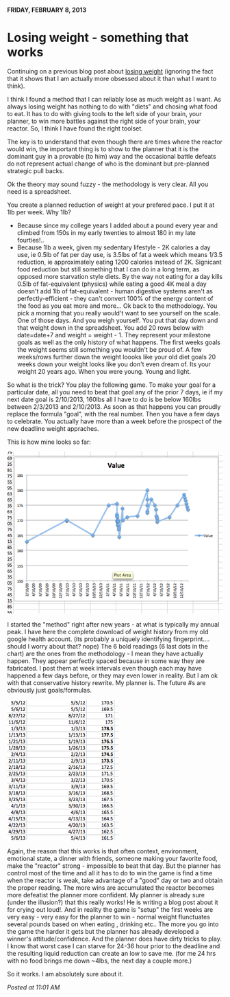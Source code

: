 **FRIDAY, FEBRUARY 8, 2013**

Losing weight - something that works 
=================

Continuing on a previous blog post about [losing weight](../01/losing-weight.md) (ignoring the fact that it shows that I am actually more obsessed about it than what I want to think).

I think I found a method that I can reliably lose as much weight as I want.
As always losing weight has nothing to do with "diets" and chosing what food to eat.
It has to do with giving tools to the left side of your brain, your planner, to win more battles
against the right side of your brain, your reactor. So, I think I have found the right toolset.

The key is to understand that even though there are times where the reactor would win,
the important thing is to show to the planner that it is the dominant guy in a provable (to him) way and the occasional battle defeats  do not represent actual change of who is the dominant but pre-planned strategic pull backs.

Ok the theory may sound fuzzy - the methodology is very clear.
All you need is a spreadsheet.

You create a planned reduction of weight at your prefered pace. I put it at 1lb per week. Why 1lb?
- Because since my college years I added about a pound every year and climbed from 150s in my early twenties to almost 180 in my late fourties!..
- Because 1lb a week, given my sedentary lifestyle - 2K calories a day use, ie 0.5lb of fat per day use, is 3.5lbs of fat a week which means 1/3.5 reduction, ie approximately eating 1200 calories instead of 2K.  Signicant food reduction but still something that I can do in a long term, as opposed more starvation style diets. By the way not eating for a day kills 0.5lb of fat-equivalent (physics) while eating a good 4K meal a day doesn't add 1lb of fat-equivalent - human digestive systems aren't as perfectly-efficient - they can't convert 100% of the energy content of the food as you eat more and more...
Ok back to the methodology.
You pick a morning that you really would't want to see yourself on the scale. One of those days. And you weigh yourself.
You put that day down and that weight down in the spreadsheet.
You add 20 rows below with date=date+7 and weight = weight - 1. They represent your milestone goals as well as the only  history of what happens.
The first weeks goals the weight seems still something you wouldn't be proud of.
A few weeks/rows further down the weight loooks like your old diet goals
20 weeks down your weight looks like you don't even dream of. Its your weight 20 years ago. When you were young. Young and light.

So what is the trick?
You play the following game.
To make your goal for a particular date, all you need to beat that goal any of the prior 7 days, ie if my next date goal is 2/10/2013,  160lbs all I have to do is be below 160lbs between 2/3/2013 and 2/10/2013.
As soon as that happens you can proudly replace the formula "goal", with the real number.
Then you have a few days to celebrate. You actually have more than a week before the prospect of the new deadline weight appraches.

This is how mine looks so far:

![Alt text](images/value.png)

I started the "method" right after new years - at what is typically my annual peak.
I have here the complete download of weight history from my old google health account.
(its probably a uniquely identifying fingerprint.... should I worry about that? nope)
The 6 bold readings (6 last dots in the chart) are the ones from the methodology - I mean they have actually happen. They appear perfectly spaced because in some way they are fabricated. I post them at week intervals even though each may have happened a few days before, or they may even lower in reality.
But I am ok with that conservative history rewrite. My planner is. The future #s are obviously just goals/formulas.

![Alt text](images/table.png)

Again, the reason that this works is that often context, environment, emotional state, a dinner with friends, someone making your favorite food, make the "reactor" strong - impossible to beat that day.
But the planner has control most of the time and all it has to do to win the game is find a time when the reactor is weak, take advantage of a "good" day or two and obtain the proper reading.
The more wins are accumulated the reactor becomes more defeatist the planner more confident.
My planner is already sure (under the illusion?) that this really works! He is writing a blog post about it for crying out loud!. And in reality the game is "setup" the first weeks are very easy - very easy for the planner to win - normal weight flunctuates several pounds based on when eating , drinking etc..
The more you go into the game the harder it gets but the planner has already developed a winner's attitude/confidence. And the planner does have dirty tricks to play. I know that worst case I can starve for 24-36 hour prior to the deadline and the resulting liquid reduction can create an low to save me.  (for  me 24 hrs with no food brings me down ~4lbs, the next day a couple more.)

So it works. I am absolutely sure about it.

_Posted at 11:01 AM_